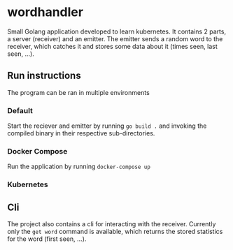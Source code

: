 # wordhandler
Small Golang application developed to learn kubernetes. It contains 2 parts, a server (receiver) and an emitter. The emitter sends a random word to the receiver, which catches it and stores some data about it (times seen, last seen, ...). 


## Run instructions
The program can be ran in multiple environments

### Default
Start the reciever and emitter by running `go build .` and invoking the compiled binary in their respective sub-directories. 

### Docker Compose
Run the application by running `docker-compose up`

### Kubernetes


## Cli
The project also contains a cli for interacting with the receiver. Currently only the `get word` command is available, which returns the stored statistics for the word (first seen, ...). 
